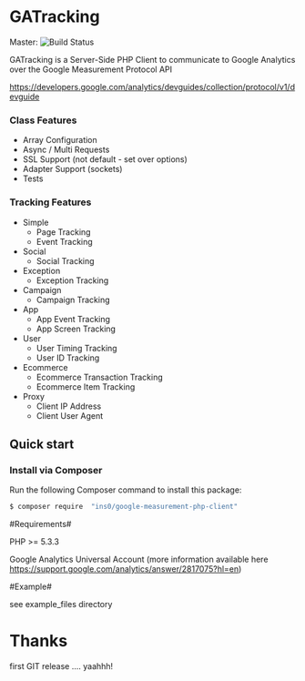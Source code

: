 GATracking
==========

Master:
![Build Status](https://travis-ci.org/ins0/google-measurement-php-client.png?branch=master)

GATracking is a Server-Side PHP Client to communicate to Google Analytics over the Google Measurement Protocol API

https://developers.google.com/analytics/devguides/collection/protocol/v1/devguide

### Class Features

- Array Configuration
- Async / Multi Requests
- SSL Support (not default - set over options)
- Adapter Support (sockets)
- Tests

### Tracking Features

- Simple
    - Page Tracking
    - Event Tracking
- Social
    - Social Tracking
- Exception
    - Exception Tracking
- Campaign
    - Campaign Tracking
- App
    - App Event Tracking
    - App Screen Tracking
- User
    - User Timing Tracking
    - User ID Tracking
- Ecommerce
    - Ecommerce Transaction Tracking
    - Ecommerce Item Tracking
- Proxy
    - Client IP Address
    - Client User Agent

## Quick start

### Install via Composer

Run the following Composer command to install this package:

```bash
$ composer require  "ins0/google-measurement-php-client"
```

#Requirements#

PHP >= 5.3.3

Google Analytics Universal Account (more information available here https://support.google.com/analytics/answer/2817075?hl=en)

#Example#

see example_files directory





Thanks
==========

first GIT release .... yaahhh!
